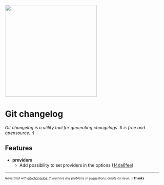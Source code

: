 <img width="300px" src="https://github.com/rafinskipg/git-changelog/raw/master/images/git-changelog-logo.png" />

# Git changelog

_Git changelog is a utility tool for generating changelogs. It is free and opensource. :)_



## Features

  - **providers**
    - Add possibility to set providers in the options
  ([14da6fee](https://github.com/rafinskipg/git-changelog/commit/14da6fee8aa8b1fcec198ea26812aa1871008438))





---
<sub><sup>*Generated with [git-changelog](https://github.com/rafinskipg/git-changelog). If you have any problems or suggestions, create an issue.* :) **Thanks** </sub></sup>
